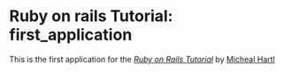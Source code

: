 # Ruby on rails Tutorial:  first_application

This is the first application for the [*Ruby on Rails Tutorial*](http://railstutorial.org) by [Micheal Hartl](http://michealhartl.com/)